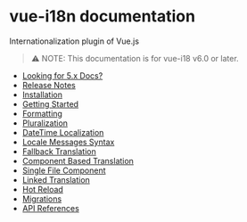 # vue-i18n documentation

Internationalization plugin of Vue.js

> :warning: NOTE: This documentation is for vue-i18 v6.0 or later.

* [Looking for 5.x Docs?](https://kazupon.github.io/vue-i18n/old/)
* [Release Notes](https://github.com/kazupon/vue-i18n/releases)
* [Installation](installation.md)
* [Getting Started](started.md)
* [Formatting](formatting.md)
* [Pluralization](pluralization.md)
* [DateTime Localization](datetime.md)
* [Locale Messages Syntax](syntax.md)
* [Fallback Translation](fallback.md)
* [Component Based Translation](component.md)
* [Single File Component](sfc.md)
* [Linked Translation](linked.md)
* [Hot Reload](hot-reload.md)
* [Migrations](migrations.md)
* [API References](api.md)
